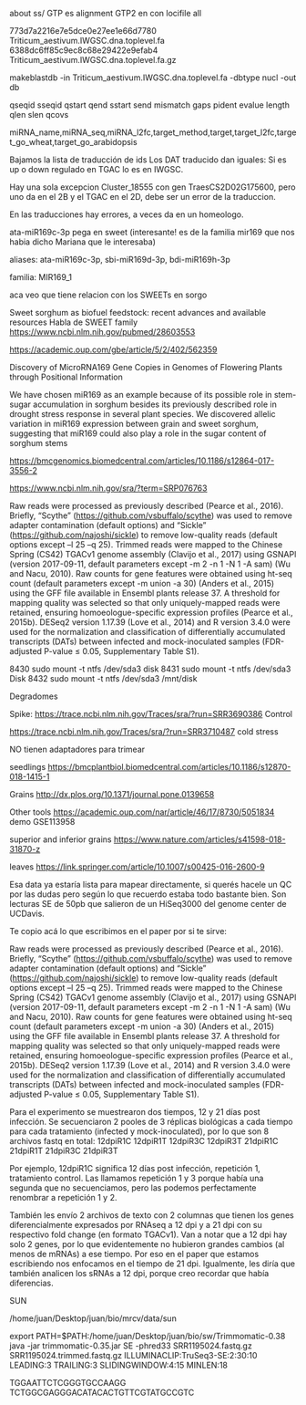about ss/
GTP es alignment
GTP2 en con locifile all


773d7a2216e7e5dce0e27ee1e66d7780  Triticum_aestivum.IWGSC.dna.toplevel.fa
6388dc6ff85c9ec8c68e29422e9efab4  Triticum_aestivum.IWGSC.dna.toplevel.fa.gz


makeblastdb -in Triticum_aestivum.IWGSC.dna.toplevel.fa -dbtype nucl -out db


qseqid sseqid qstart qend sstart send mismatch gaps pident evalue length qlen slen qcovs


miRNA_name,miRNA_seq,miRNA_l2fc,target_method,target,target_l2fc,target_go_wheat,target_go_arabidopsis 


Bajamos la lista de traducción de ids
Los DAT traducido dan iguales: Si es up o down regulado en TGAC lo es en IWGSC.

Hay una sola excepcion 
Cluster_18555 con gen TraesCS2D02G175600, pero uno da en el 2B y el TGAC en el 2D, debe ser un error de la traduccion.

En las traducciones hay errores, a veces da en un homeologo. 


ata-miR169c-3p pega en sweet (interesante! es de la familia mir169 que nos habia dicho Mariana que le interesaba)

aliases:
ata-miR169c-3p, sbi-miR169d-3p, bdi-miR169h-3p

familia: MIR169_1

aca veo que tiene relacion con los SWEETs en sorgo

Sweet sorghum as biofuel feedstock: recent advances and available resources
Habla de SWEET family
https://www.ncbi.nlm.nih.gov/pubmed/28603553

https://academic.oup.com/gbe/article/5/2/402/562359

Discovery of MicroRNA169 Gene Copies in Genomes of Flowering Plants through Positional Information 


We have chosen miR169 as an example because of its possible role in stem-sugar accumulation in sorghum besides its previously described role in drought stress response in several plant species. We discovered allelic variation in miR169 expression between grain and sweet sorghum, suggesting that miR169 could also play a role in the sugar content of sorghum stems



https://bmcgenomics.biomedcentral.com/articles/10.1186/s12864-017-3556-2

https://www.ncbi.nlm.nih.gov/sra/?term=SRP076763




Raw reads were processed as previously described (Pearce et al., 2016). Briefly, “Scythe” (https://github.com/vsbuffalo/scythe) was used to remove adapter contamination (default options) and “Sickle” (https://github.com/najoshi/sickle) to remove low-quality reads (default options except –l 25 –q 25). Trimmed reads were mapped to the Chinese Spring (CS42) TGACv1 genome assembly (Clavijo et al., 2017) using GSNAPl (version 2017-09-11, default parameters except -m 2 -n 1 -N 1 -A sam) (Wu and Nacu, 2010). Raw counts for gene features were obtained using ht-seq count (default parameters except -m union -a 30) (Anders et al., 2015) using the GFF file available in Ensembl plants release 37. A threshold for mapping quality was selected so that only uniquely-mapped reads were retained, ensuring homoeologue-specific expression profiles (Pearce et al., 2015b). DESeq2 version 1.17.39 (Love et al., 2014) and R version 3.4.0 were used for the normalization and classification of differentially accumulated transcripts (DATs) between infected and mock-inoculated samples (FDR-adjusted P-value ≤ 0.05, Supplementary Table S1).



 8430  sudo mount -t ntfs /dev/sda3 disk
 8431  sudo mount -t ntfs /dev/sda3 Disk
 8432  sudo mount -t ntfs /dev/sda3 /mnt/disk

Degradomes

Spike: 
https://trace.ncbi.nlm.nih.gov/Traces/sra/?run=SRR3690386
Control

https://trace.ncbi.nlm.nih.gov/Traces/sra/?run=SRR3710487
cold stress

NO tienen adaptadores para trimear 


seedlings
https://bmcplantbiol.biomedcentral.com/articles/10.1186/s12870-018-1415-1

Grains
http://dx.plos.org/10.1371/journal.pone.0139658


Other tools
https://academic.oup.com/nar/article/46/17/8730/5051834
demo GSE113958



superior and inferior grains
https://www.nature.com/articles/s41598-018-31870-z


leaves
https://link.springer.com/article/10.1007/s00425-016-2600-9




Esa data ya estaría lista para mapear directamente, si querés hacele un QC por las dudas pero según lo que recuerdo estaba todo bastante bien. Son lecturas SE de 50pb que salieron de un HiSeq3000 del genome center de UCDavis.
 
Te copio acá lo que escribimos en el paper por si te sirve:
 
Raw reads were processed as previously described (Pearce et al., 2016). Briefly, “Scythe” (https://github.com/vsbuffalo/scythe) was used to remove adapter contamination (default options) and “Sickle” (https://github.com/najoshi/sickle) to remove low-quality reads (default options except –l 25 –q 25). Trimmed reads were mapped to the Chinese Spring (CS42) TGACv1 genome assembly (Clavijo et al., 2017) using GSNAPl (version 2017-09-11, default parameters except -m 2 -n 1 -N 1 -A sam) (Wu and Nacu, 2010). Raw counts for gene features were obtained using ht-seq count (default parameters except -m union -a 30) (Anders et al., 2015) using the GFF file available in Ensembl plants release 37. A threshold for mapping quality was selected so that only uniquely-mapped reads were retained, ensuring homoeologue-specific expression profiles (Pearce et al., 2015b). DESeq2 version 1.17.39 (Love et al., 2014) and R version 3.4.0 were used for the normalization and classification of differentially accumulated transcripts (DATs) between infected and mock-inoculated samples (FDR-adjusted P-value ≤ 0.05, Supplementary Table S1).





 
Para el experimento se muestrearon dos tiempos, 12 y 21 días post infección. Se secuenciaron 2 pooles de 3 réplicas biológicas a cada tiempo para cada tratamiento (infected y mock-inoculated), por lo que son 8 archivos fastq en total:
12dpiR1C
12dpiR1T
12dpiR3C
12dpiR3T
21dpiR1C
21dpiR1T
21dpiR3C
21dpiR3T
 
Por ejemplo, 12dpiR1C significa 12 días post infección, repetición 1, tratamiento control. Las llamamos repetición 1 y 3 porque había una segunda que no secuenciamos, pero las podemos perfectamente renombrar a repetición 1 y 2.
 
También les envío 2 archivos de texto con 2 columnas que tienen los genes diferencialmente expresados por RNAseq a 12 dpi y a 21 dpi con su respectivo fold change (en formato TGACv1). Van a notar que a 12 dpi hay solo 2 genes, por lo que evidentemente no hubieron grandes cambios (al menos de mRNAs) a ese tiempo. Por eso en el paper que estamos escribiendo nos enfocamos en el tiempo de 21 dpi. Igualmente, les diría que también analicen los sRNAs a 12 dpi, porque creo recordar que había diferencias.
 



SUN

/home/juan/Desktop/juan/bio/mrcv/data/sun

export PATH=$PATH:/home/juan/Desktop/juan/bio/sw/Trimmomatic-0.38
java -jar trimmomatic-0.35.jar SE -phred33 SRR1195024.fastq.gz SRR1195024.trimmed.fastq.gz ILLUMINACLIP:TruSeq3-SE:2:30:10 LEADING:3 TRAILING:3 SLIDINGWINDOW:4:15 MINLEN:18

TGGAATTCTCGGGTGCCAAGG
TCTGGCGAGGGACATACACTGTTCGTATGCCGTC